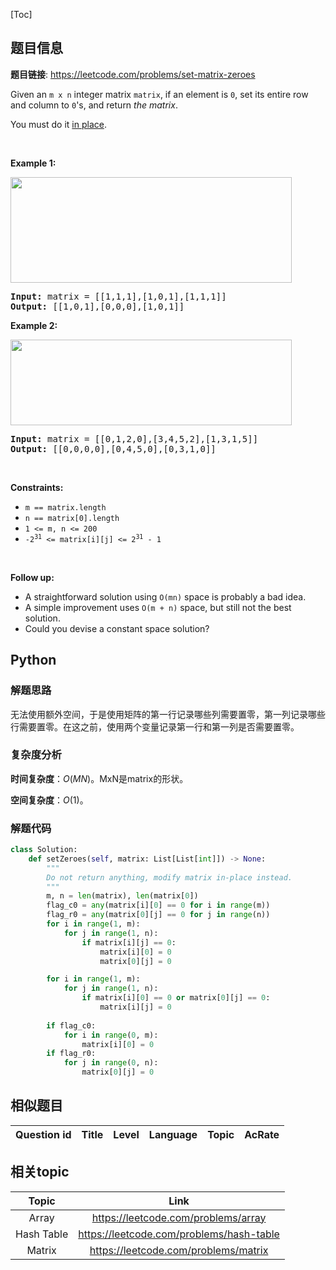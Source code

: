 [Toc]
## 题目信息
**题目链接**: https://leetcode.com/problems/set-matrix-zeroes
<p>Given an <code>m x n</code> integer matrix <code>matrix</code>, if an element is <code>0</code>, set its entire row and column to <code>0</code>&#39;s, and return <em>the matrix</em>.</p>

<p>You must do it <a href="https://en.wikipedia.org/wiki/In-place_algorithm" target="_blank">in place</a>.</p>

<p>&nbsp;</p>
<p><strong>Example 1:</strong></p>
<img alt="" src="https://assets.leetcode.com/uploads/2020/08/17/mat1.jpg" style="width: 450px; height: 169px;" />
<pre>
<strong>Input:</strong> matrix = [[1,1,1],[1,0,1],[1,1,1]]
<strong>Output:</strong> [[1,0,1],[0,0,0],[1,0,1]]
</pre>

<p><strong>Example 2:</strong></p>
<img alt="" src="https://assets.leetcode.com/uploads/2020/08/17/mat2.jpg" style="width: 450px; height: 137px;" />
<pre>
<strong>Input:</strong> matrix = [[0,1,2,0],[3,4,5,2],[1,3,1,5]]
<strong>Output:</strong> [[0,0,0,0],[0,4,5,0],[0,3,1,0]]
</pre>

<p>&nbsp;</p>
<p><strong>Constraints:</strong></p>

<ul>
	<li><code>m == matrix.length</code></li>
	<li><code>n == matrix[0].length</code></li>
	<li><code>1 &lt;= m, n &lt;= 200</code></li>
	<li><code>-2<sup>31</sup> &lt;= matrix[i][j] &lt;= 2<sup>31</sup> - 1</code></li>
</ul>

<p>&nbsp;</p>
<p><strong>Follow up:</strong></p>

<ul>
	<li>A straightforward solution using <code>O(mn)</code> space is probably a bad idea.</li>
	<li>A simple improvement uses <code>O(m + n)</code> space, but still not the best solution.</li>
	<li>Could you devise a constant space solution?</li>
</ul>

## Python
### 解题思路
无法使用额外空间，于是使用矩阵的第一行记录哪些列需要置零，第一列记录哪些行需要置零。在这之前，使用两个变量记录第一行和第一列是否需要置零。

### 复杂度分析
**时间复杂度**：$O(MN)$。MxN是matrix的形状。

**空间复杂度**：$O(1)$。
### 解题代码
```python
class Solution:
    def setZeroes(self, matrix: List[List[int]]) -> None:
        """
        Do not return anything, modify matrix in-place instead.
        """
        m, n = len(matrix), len(matrix[0])
        flag_c0 = any(matrix[i][0] == 0 for i in range(m))
        flag_r0 = any(matrix[0][j] == 0 for j in range(n))
        for i in range(1, m):
            for j in range(1, n):
                if matrix[i][j] == 0:
                    matrix[i][0] = 0
                    matrix[0][j] = 0

        for i in range(1, m):
            for j in range(1, n):
                if matrix[i][0] == 0 or matrix[0][j] == 0:
                    matrix[i][j] = 0
        
        if flag_c0:
            for i in range(0, m):
                matrix[i][0] = 0
        if flag_r0:
            for j in range(0, n):
                matrix[0][j] = 0
```
## 相似题目
Question id | Title | Level | Language | Topic | AcRate
:-----------:|:-----:|:-----:|:--------:|:-----:|:------:

## 相关topic
Topic | Link
:-----:|:----:
Array | https://leetcode.com/problems/array
Hash Table | https://leetcode.com/problems/hash-table
Matrix | https://leetcode.com/problems/matrix